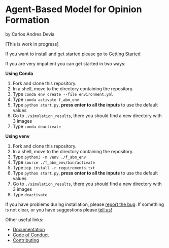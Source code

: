 
# Agent-Based Model for Opinion Formation

by Carlos Andres Devia

[This is work in progress]

If you want to install and get started please go to 
[Getting Started](https://f-abm.readthedocs.io/en/latest/Getting_Started.html)

If you are very impatient you can get started in two ways:

**Using Conda**

1. Fork and clone this repository.
2. In a shell, move to the directory containing the repository.
3. Type `conda env create --file environment.yml`
4. Type `conda activate f_abm_env`
5. Type `python start.py`, **press enter to all the inputs** to use the default values
6. Go to `./simulation_results`, there you should find a new directory with 3 images
7. Type `conda deactivate`


**Using venv**

1. Fork and clone this repository.
2. In a shell, move to the directory containing the repository.
3. Type `python3 -m venv ./f_abm_env`
4. Type `source ./f_abm_env/bin/activate`
5. Type `pip install -r requirements.txt`
6. Type `python start.py`, **press enter to all the inputs** to use the default values
7. Go to `./simulation_results`, there you should find a new directory with 3 images
8. Type `deactivate`

If you have problems during installation, please [report the bug](https://github.com/CarlosAndresd/f_abm/issues/new?assignees=&labels=bug&projects=&template=bug_report_template.yml&title=Bug+Report). 
If something is not clear, or you have suggestions please [tell us!](https://github.com/CarlosAndresd/f_abm/issues/new?assignees=&labels=question&projects=&template=questions-or-suggestions.md&title=Question+or+Suggestion)

Other useful links:

- [Documentation](https://f-abm.readthedocs.io/en/latest/)
- [Code of Conduct](https://github.com/CarlosAndresd/f_abm/blob/main/CODE_OF_CONDUCT.md)
- [Contributing](https://github.com/CarlosAndresd/f_abm/blob/main/CONTRIBUTING.md)







